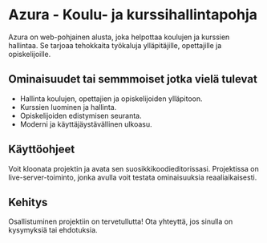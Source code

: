 # Azura - Koulu- ja kurssihallintapohja

Azura on web-pohjainen alusta, joka helpottaa koulujen ja kurssien hallintaa. Se tarjoaa tehokkaita työkaluja ylläpitäjille, opettajille ja opiskelijoille.

## Ominaisuudet tai semmmoiset jotka vielä tulevat

- Hallinta koulujen, opettajien ja opiskelijoiden ylläpitoon.
- Kurssien luominen ja hallinta.
- Opiskelijoiden edistymisen seuranta.
- Moderni ja käyttäjäystävällinen ulkoasu.

## Käyttöohjeet

Voit kloonata projektin ja avata sen suosikkikoodieditorissasi. Projektissa on live-server-toiminto, jonka avulla voit testata ominaisuuksia reaaliaikaisesti.

## Kehitys

Osallistuminen projektiin on tervetullutta! Ota yhteyttä, jos sinulla on kysymyksiä tai ehdotuksia.
